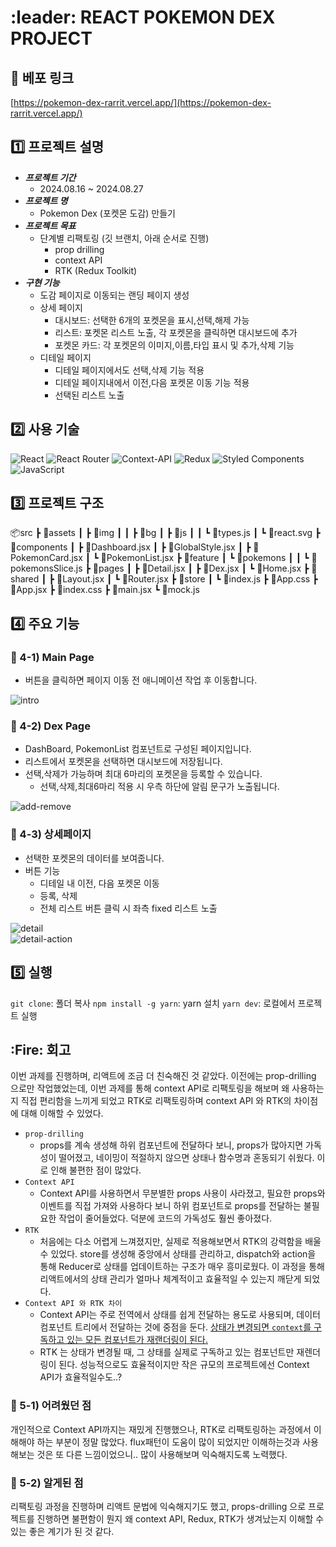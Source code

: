 # :leader: REACT POKEMON DEX PROJECT

## :rocket: 베포 링크

[https://pokemon-dex-rarrit.vercel.app/](https://pokemon-dex-rarrit.vercel.app/)

## :one: 프로젝트 설명
- ***프로젝트 기간***
  - 2024.08.16 ~ 2024.08.27
- ***프로젝트 명*** 
  - Pokemon Dex (포켓몬 도감) 만들기
- ***프로젝트 목표***
  - 단계별 리팩토링 (깃 브랜치, 아래 순서로 진행)
    - prop drilling
    - context API
    - RTK (Redux Toolkit)
- ***구현 기능***
  - 도감 페이지로 이동되는 랜딩 페이지 생성
  - 상세 페이지 
    - 대시보드: 선택한 6개의 포켓몬을 표시,선택,해제 가능 
    - 리스트: 포켓몬 리스트 노출, 각 포켓몬을 클릭하면 대시보드에 추가
    - 포켓몬 카드: 각 포켓몬의 이미지,이름,타입 표시 및 추가,삭제 기능
  - 디테일 페이지 
    - 디테일 페이지에서도 선택,삭제 기능 적용
    - 디테일 페이지내에서 이전,다음 포켓몬 이동 기능 적용
    - 선택된 리스트 노출


## :two: 사용 기술
![React](https://img.shields.io/badge/react-%2320232a.svg?style=for-the-badge&logo=react&logoColor=%2361DAFB)
![React Router](https://img.shields.io/badge/React_Router-CA4245?style=for-the-badge&logo=react-router&logoColor=white)
![Context-API](https://img.shields.io/badge/Context--Api-000000?style=for-the-badge&logo=react)
![Redux](https://img.shields.io/badge/redux-%23593d88.svg?style=for-the-badge&logo=redux&logoColor=white)
![Styled Components](https://img.shields.io/badge/styled--components-DB7093?style=for-the-badge&logo=styled-components&logoColor=white)
![JavaScript](https://img.shields.io/badge/javascript-%23323330.svg?style=for-the-badge&logo=javascript&logoColor=%23F7DF1E)


## :three: 프로젝트 구조
📦src
 ┣ 📂assets
 ┃ ┣ 📂img
 ┃ ┃ ┣ 📂bg
 ┃ ┣ 📂js
 ┃ ┃ ┗ 📜types.js
 ┃ ┗ 📜react.svg
 ┣ 📂components
 ┃ ┣ 📜Dashboard.jsx
 ┃ ┣ 📜GlobalStyle.jsx
 ┃ ┣ 📜PokemonCard.jsx
 ┃ ┗ 📜PokemonList.jsx
 ┣ 📂feature
 ┃ ┗ 📂pokemons
 ┃ ┃ ┗ 📜pokemonsSlice.js
 ┣ 📂pages
 ┃ ┣ 📜Detail.jsx
 ┃ ┣ 📜Dex.jsx
 ┃ ┗ 📜Home.jsx
 ┣ 📂shared
 ┃ ┣ 📜Layout.jsx
 ┃ ┗ 📜Router.jsx
 ┣ 📂store
 ┃ ┗ 📜index.js
 ┣ 📜App.css
 ┣ 📜App.jsx
 ┣ 📜index.css
 ┣ 📜main.jsx
 ┗ 📜mock.js

## :four: 주요 기능
### :pushpin: 4-1) Main Page
- 버튼을 클릭하면 페이지 이동 전 애니메이션 작업 후 이동합니다.

![intro](https://github.com/user-attachments/assets/21db6f94-52a8-4dc1-a66f-f7776fc25f9c)

### :pushpin: 4-2) Dex Page
- DashBoard, PokemonList 컴포넌트로 구성된 페이지입니다.
- 리스트에서 포켓몬을 선택하면 대시보드에 저장됩니다.
- 선택,삭제가 가능하며 최대 6마리의 포켓몬을 등록할 수 있습니다.
  - 선택,삭제,최대6마리 적용 시 우측 하단에 알림 문구가 노출됩니다.

![add-remove](https://github.com/user-attachments/assets/222dec78-60fa-462c-8c4d-8ede0167df63)

### :pushpin: 4-3) 상세페이지
- 선택한 포켓몬의 데이터를 보여줍니다.
- 버튼 기능
  - 디테일 내 이전, 다음 포켓몬 이동 
  - 등록, 삭제 
  - 전체 리스트 버튼 클릭 시 좌측 fixed 리스트 노출

![detail](https://github.com/user-attachments/assets/ff3d7afd-9b4f-4aee-b2e9-68c4178fb73c)
<br/>
![detail-action](https://github.com/user-attachments/assets/af39fc7f-4505-4f11-a5aa-eda85a3610fe)


## :five: 실행
`git clone`: 폴더 복사
`npm install -g yarn`: yarn 설치
`yarn dev`: 로컬에서 프로젝트 실행

## :Fire: 회고
이번 과제를 진행하며, 리액트에 조금 더 친숙해진 것 같았다. 이전에는 prop-drilling 으로만 작업했었는데, 이번 과제를 통해 context API로 리팩토링을 해보며 왜 사용하는지 직접 편리함을 느끼게 되었고 RTK로 리팩토링하며 context API 와 RTK의 차이점에 대해 이해할 수 있었다.
- `prop-drilling`
  - props를 계속 생성해 하위 컴포넌트에 전달하다 보니, props가 많아지면 가독성이 떨어졌고, 네이밍이 적절하지 않으면 상태나 함수명과 혼동되기 쉬웠다. 이로 인해 불편한 점이 많았다.
- `Context API`
  - Context API를 사용하면서 무분별한 props 사용이 사라졌고, 필요한 props와 이벤트를 직접 가져와 사용하다 보니 하위 컴포넌트로 props를 전달하는 불필요한 작업이 줄어들었다. 덕분에 코드의 가독성도 훨씬 좋아졌다.
- `RTK`
  - 처음에는 다소 어렵게 느껴졌지만, 실제로 적용해보면서 RTK의 강력함을 배울 수 있었다. store를 생성해 중앙에서 상태를 관리하고, dispatch와 action을 통해 Reducer로 상태를 업데이트하는 구조가 매우 흥미로웠다. 이 과정을 통해 리액트에서의 상태 관리가 얼마나 체계적이고 효율적일 수 있는지 깨닫게 되었다.
- `Context API 와 RTK 차이`
  - Context API는 주로 전역에서 상태를 쉽게 전달하는 용도로 사용되며, 데이터 컴포넌트 트리에서 전달하는 것에 중점을 둔다. <u>상태가 변경되면 `context`를 구독하고 있는 모든 컴포넌트가 재랜더링이 된다.</u>
  - RTK 는 상태가 변경될 때, 그 상태를 실제로 구독하고 있는 컴포넌트만 재렌더링이 된다. 성능적으로도 효율적이지만 작은 규모의 프로젝트에선 Context API가 효율적일수도..?

### :pushpin: 5-1) 어려웠던 점
개인적으로 Context API까지는 재밌게 진행했으나, RTK로 리팩토링하는 과정에서 이해해야 하는 부분이 정말 많았다. flux패턴이 도움이 많이 되었지만 이해하는것과 사용해보는 것은 또 다른 느낌이었으니.. 많이 사용해보며 익숙해지도록 노력했다.

### :pushpin: 5-2) 알게된 점
리팩토링 과정을 진행하며 리액트 문법에 익숙해지기도 했고, props-drilling 으로 프로젝트를 진행하면 불편함이 뭔지 왜 context API, Redux, RTK가 생겨났는지 이해할 수 있는 좋은 계기가 된 것 같다. 